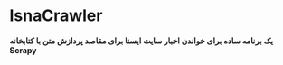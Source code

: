 # IsnaCrawler
**یک برنامه ساده برای خواندن  اخبار سایت ایسنا  برای مقاصد پردازش متن با کتابخانه Scrapy**
